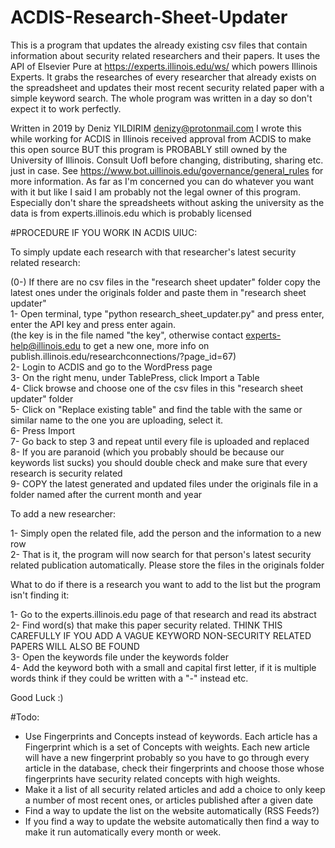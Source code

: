 # ACDIS-Research-Sheet-Updater

This is a program that updates the already existing csv files that contain information about security related researchers and their papers.
It uses the API of Elsevier Pure at https://experts.illinois.edu/ws/ which powers Illinois Experts. It grabs the researches of every
researcher that already exists on the spreadsheet and updates their most recent security related paper with a simple keyword search. The
whole program was written in a day so don't expect it to work perfectly.

Written in 2019 by Deniz YILDIRIM <denizy@protonmail.com>
I wrote this while working for ACDIS in Illinois received approval from ACDIS to make this open source BUT this program is PROBABLY still owned by the University of Illinois. Consult UofI before changing, distributing, sharing etc. just in case.
See https://www.bot.uillinois.edu/governance/general_rules for more information.
As far as I'm concerned you can do whatever you want with it but like I said I am probably not the legal owner of this program.
Especially don't share the spreadsheets without asking the university as the data is from experts.illinois.edu which is probably licensed

#PROCEDURE IF YOU WORK IN ACDIS UIUC:

To simply update each research with that researcher's latest security related research:

(0-) If there are no csv files in the "research sheet updater" folder copy the latest ones under the originals folder and paste them in "research sheet updater"\
1- Open terminal, type "python research_sheet_updater.py" and press enter, enter the API key and press enter again.\
(the key is in the file named "the key", otherwise contact experts-help@illinois.edu to get a new one, more info on publish.illinois.edu/researchconnections/?page_id=67)\
2- Login to ACDIS and go to the WordPress page\
3- On the right menu, under TablePress, click Import a Table\
4- Click browse and choose one of the csv files in this "research sheet updater" folder\
5- Click on "Replace existing table" and find the table with the same or similar name to the one you are uploading, select it.\
6- Press Import\
7- Go back to step 3 and repeat until every file is uploaded and replaced\
8- If you are paranoid (which you probably should be because our keywords list sucks) you should double check and make sure that every research is security related\
9- COPY the latest generated and updated files under the originals file in a folder named after the current month and year

To add a new researcher:

1- Simply open the related file, add the person and the information to a new row\
2- That is it, the program will now search for that person's latest security related publication automatically. Please store the files in the originals folder

What to do if there is a research you want to add to the list but the program isn't finding it:

1- Go to the experts.illinois.edu page of that research and read its abstract\
2- Find word(s) that make this paper security related. THINK THIS CAREFULLY IF YOU ADD A VAGUE KEYWORD NON-SECURITY RELATED PAPERS WILL ALSO BE FOUND\
3- Open the keywords file under the keywords folder\
4- Add the keyword both with a small and capital first letter, if it is multiple words think if they could be written with a "-" instead etc.

Good Luck :)

#Todo:

* Use Fingerprints and Concepts instead of keywords. Each article has a Fingerprint which is a set of Concepts with weights. Each new article will have a new fingerprint probably so you have to go through every article in the database, check their fingerprints and choose those whose fingerprints have security related concepts with high weights.
* Make it a list of all security related articles and add a choice to only keep a number of most recent ones, or articles published after a given date
* Find a way to update the list on the website automatically (RSS Feeds?)
* If you find a way to update the website automatically then find a way to make it run automatically every month or week.
